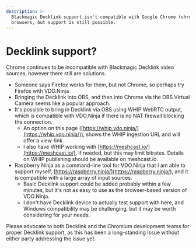 ```yaml
---
description: >-
  Blackmagic Decklink support isn't compatible with Google Chrome (chromium)
  browsers, but support is still possible.
---
```


# Decklink support?

Chrome continues to be incompatible with Blackmagic Decklink video sources, however there still are solutions.

* Someone says Firefox works for them, but not Chrome, so perhaps try Firefox with VDO.Ninja
* Bringing the Decklink into OBS, and then into Chrome via the OBS Virtual Camera seems like a popular approach.
* It's possible to bring in Decklink via OBS using WHIP WebRTC output, which is compatible with VDO.Ninja if there is no NAT firewall blocking the connection.
  * An option on this page ([https://whip.vdo.ninja/](https://whip.vdo.ninja/)), shows the WHIP ingestion URL and will offer a view-link.
  * I also have WHIP working with [https://meshcast.io/](https://meshcast.io/), if needed, but this may limit bitrates. Details on WHIP publishing should be available on meshcast.io.
* Raspberry Ninja as a command-line tool for VDO.Ninja that I am able to support myself, [https://raspberry.ninja/](https://raspberry.ninja/),  and it is compatible with a large array of input sources.
  * Basic Decklink support could be added probably within a few minutes, but it's not as easy to use as the browser-based version of VDO.Ninja.
  * I don't have Decklink device to actually test support with here, and Windows compatibility may be challenging, but it may be worth considering for your needs.

Please advocate to both Decklink and the Chromium development teams for proper Decklink support, as this has been a long-standing issue without either party addressing the issue yet.
